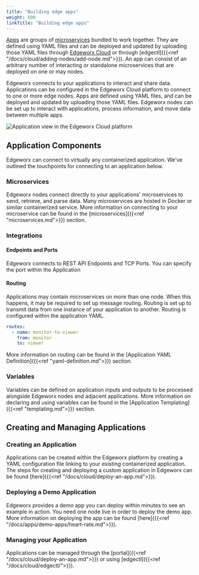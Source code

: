 ```yaml
---
title: "Building edge apps"
weight: 600
linkTitle: "Building edge apps"
---
```


[Apps](../more/terminology#application) are groups of [microservices](./microservices.md) bundled to work together. They are defined using YAML files and can
be deployed and updated by uploading those YAML files through [Edgeworx Cloud](/docs/guides/start-portal) or through
[edgectl]({{<ref "/docs/cloud/adding-nodes/add-node.md">}}). An app can consist of an arbitrary
number of interacting or standalone microservices that are deployed on one or may nodes.

Edgeworx connects to your applications to interact and share data. Applications can be configured in
the Edgeworx Cloud platform to connect to one or more edge nodes. Apps are defined using YAML files,
and can be deployed and updated by uploading those YAML files. Edgeworx nodes can be set up to interact
with applications, process information, and move data between multiple apps.

![Application view in the Edgeworx Cloud platform](</images/apps_full.png>)

## Application Components

Edgeworx can connect to virtually any containerized application. We’ve outlined the touchpoints for
connecting to an application below.

### Microservices

Edgeworx nodes connect directly to your applications' microservices to send, retrieve, and parse data.
Many microservices are hosted in Docker or similar containerized service. More information on
connecting to your microservice can be found in the [microservices]({{<ref "microservices.md">}}) section.

### Integrations

#### Endpoints and Ports

Edgeworx connects to REST API Endpoints and TCP Ports. You can specify the port within the Application

[//]: # 'YAML. For more information, please refer to the [Port Broker]({{<ref "port-broker.md">}}) section.'

#### Routing

Applications may contain microservices on more than one node. When this happens, it may be required
to set up message routing. Routing is set up to transmit data from one instance of your application
to another. Routing is configured within the application YAML.

```yaml
routes:
  - name: monitor-to-viewer
    from: monitor
    to: viewer
```

More information on routing can be found in
the [Application YAML Definition]({{<ref "yaml-definition.md">}}) section.

### Variables

Variables can be defined on application inputs and outputs to be processed alongside Edgeworx nodes and
adjacent applications. More information on declaring and using variables can be found in
the [Application Templating]({{<ref "templating.md">}}) section.

## Creating and Managing Applications

### Creating an Application

Applications can be created within the Edgeworx platform by creating a YAML configuration file linking
to your existing containerized application. The steps for creating and deploying a custom
application in Edgeworx can be found [here]({{<ref "/docs/cloud/deploy-an-app.md">}}).

### Deploying a Demo Application

Edgeworx provides a demo app you can deploy within minutes to see an example
in action. You need one node live in order to deploy the demo app. More information on deploying the
app can be found [here]({{<ref "/docs/apps/demo-apps/heart-rate.md">}}).

### Managing your Application

Applications can be managed through
the [portal]({{<ref "/docs/cloud/deploy-an-app.md">}})
or using [edgectl]({{<ref "/docs/cloud/edgectl/">}}).

